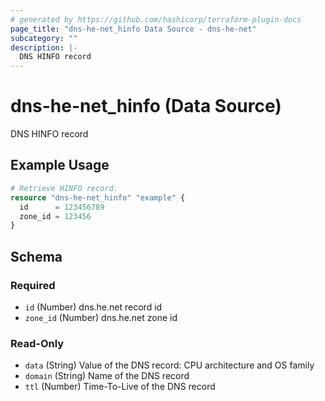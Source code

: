 ```yaml
---
# generated by https://github.com/hashicorp/terraform-plugin-docs
page_title: "dns-he-net_hinfo Data Source - dns-he-net"
subcategory: ""
description: |-
  DNS HINFO record
---
```


# dns-he-net_hinfo (Data Source)

DNS HINFO record

## Example Usage

```terraform
# Retrieve HINFO record.
resource "dns-he-net_hinfo" "example" {
  id      = 123456789
  zone_id = 123456
}
```

<!-- schema generated by tfplugindocs -->
## Schema

### Required

- `id` (Number) dns.he.net record id
- `zone_id` (Number) dns.he.net zone id

### Read-Only

- `data` (String) Value of the DNS record: CPU architecture and OS family
- `domain` (String) Name of the DNS record
- `ttl` (Number) Time-To-Live of the DNS record
